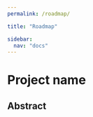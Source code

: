 ```yaml
---
permalink: /roadmap/

title: "Roadmap"

sidebar:
  nav: "docs"
---
```


# Project name

## Abstract


